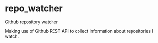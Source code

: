 # repo_watcher
Github repository watcher

Making use of Github REST API to collect information about repositories I watch.
